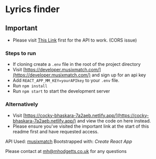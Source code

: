 # Lyrics finder

## Important

- Please visit [This Link](https://cors-anywhere.herokuapp.com) first for the API to work. (CORS issue)

### Steps to run

- If cloning create a `.env` file in the root of the project directory
- Visit [https://developer.musixmatch.com/](https://developer.musixmatch.com/) and sign up for an api key
- Add `REACT_APP_MM_KEY=yourAPIkey` to your `.env` file.
- Run `npm install`
- Run `npm start` to start the development server

### Alternatively

- Visit [https://cocky-bhaskara-7a2aeb.netlify.app/](https://cocky-bhaskara-7a2aeb.netlify.app/) and view the code on here instead.
- Please ensure you've visited the important link at the start of this readme first and have requested access.

API Used: [musixmatch](https://developer.musixmatch.com/)
Bootstrapped with: _Create React App_

Please contact at mh@mhodgetts.co.uk for any questions
